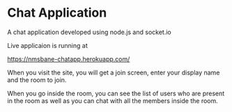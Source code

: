 # Chat Application
A chat application developed using node.js and socket.io

Live applicaion is running at 

https://nmsbane-chatapp.herokuapp.com/

When you visit the site, you will get a join screen, enter your display name and the room to join.

When you go inside the room, you can see the list of users who are present in the room as well as you can chat with all the members inside the room.

